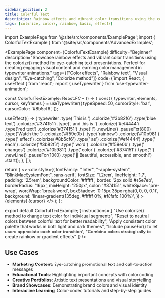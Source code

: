 ```yaml
---
sidebar_position: 2
title: Colorful Text
description: Rainbow effects and vibrant color transitions using the colorize method
tags: [colorize, colors, rainbow, basic, effects]
---
```


import ExamplePage from '@site/src/components/ExamplePage';
import { ColorfulTextExample } from '@site/src/components/AdvancedExamples';

<ExamplePage
component={ColorfulTextExample}
difficulty="Beginner"
description="Showcase rainbow effects and vibrant color transitions using the colorize() method for eye-catching text presentations. Perfect for creating engaging visual content and learning color management in typewriter animations."
tags={["Color effects", "Rainbow text", "Visual design", "Eye-catching", "Colorize method"]}
code={`import React, { useEffect } from 'react';
import { useTypewriter } from 'use-typewriter-animation';

const ColorfulTextExample: React.FC = () => {
  const { typewriter, elements, cursor, keyframes } = useTypewriter({
    typeSpeed: 50,
    cursorStyle: 'bar',
    cursorColor: '#8b5cf6',
  });

  useEffect(() => {
    typewriter
      .type('This is ')
      .colorize('#3b82f6')
      .type('blue text')
      .colorize('#374151')
      .type(', and this is ')
      .colorize('#ef4444')
      .type('red text')
      .colorize('#374151')
      .type('!')
      .newLine()
      .pauseFor(800)
      .type('Watch the ')
      .colorize('#f59e0b')
      .type('rainbow')
      .colorize('#10b981')
      .type(' effect')
      .colorize('#8b5cf6')
      .type(' as')
      .colorize('#ef4444')
      .type(' each')
      .colorize('#3b82f6')
      .type(' word')
      .colorize('#f59e0b')
      .type(' changes')
      .colorize('#10b981')
      .type(' color')
      .colorize('#374151')
      .type('!')
      .newLine()
      .pauseFor(1000)
      .type('🌈 Beautiful, accessible, and smooth!')
      .start();
  }, []);

  return (
    <>
      <style>{keyframes}</style>
      <div
        style={{
          fontFamily: '"Inter", "-apple-system", "BlinkMacSystemFont", sans-serif',
          fontSize: '1.2rem',
          lineHeight: '1.7',
          padding: '2.5rem',
          backgroundColor: '#ffffff',
          border: '2px solid #e5e7eb',
          borderRadius: '16px',
          minHeight: '250px',
          color: '#374151',
          whiteSpace: 'pre-wrap',
          wordWrap: 'break-word',
          boxShadow: '0 15px 35px rgba(0, 0, 0, 0.1)',
          background: 'linear-gradient(135deg, #ffffff 0%, #f8fafc 100%)',
        }}
      >
        {elements}
        {cursor}
      </div>
    </>
  );
};

export default ColorfulTextExample;`}
instructions={[
"Use colorize() method to change text color for individual segments",
"Reset to neutral colors between colorful text for better readability",
"Apply consistent color palette that works in both light and dark themes",
"Include pauseFor() to let users appreciate each color transition",
"Combine colors strategically to create rainbow or gradient effects"
]}
/>

## Use Cases

- **Marketing Content**: Eye-catching promotional text and call-to-action messages
- **Educational Tools**: Highlighting important concepts with color coding
- **Creative Portfolios**: Artistic text presentations and visual storytelling
- **Brand Showcases**: Demonstrating brand colors and visual identity
- **Interactive Learning**: Color-coded tutorials and step-by-step guides